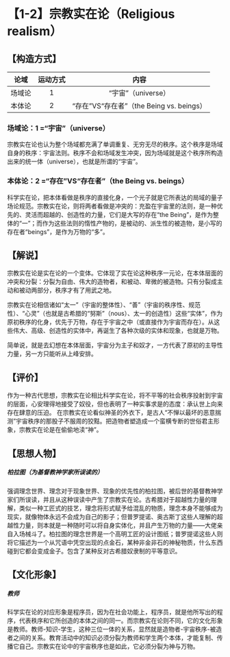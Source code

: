# 【1-2】宗教实在论（Religious realism）
## 【构造方式】
| 论域 | 运动方式           | 内容 |
|:----:|:----------------:|:----:|
| 场域论   |1 |  “宇宙”（universe）  |
| 本体论   | 2|  “存在”VS“存在者”（the Being vs. beings）  |


### 场域论：1 =“宇宙”（universe）
宗教实在论也认为整个场域都充满了单调重复、无穷无尽的秩序。这个秩序是场域自身的秩序：宇宙法则。秩序不会和场域发生冲突，因为场域就是这个秩序所构造出来的统一体（universe），也就是所谓的“宇宙”。
### 本体论：2 =“存在”VS“存在者”（the Being vs. beings）
科学实在论，把本体看做是秩序的直接化身，一个光子就是它所表达的局域的量子场论规范。宗教实在论，则将两者看做是冲突的：充盈在宇宙里的法则，是一种优先的、灵活而超越的、创造性的力量，它们是大写的存在“the Being”，是作为整体的“一”；而作为这些法则的惰性产物的，是被动的、派生性的被造物，是小写的存在者“beings”，是作为万物的“多”。

## 【解说】
宗教实在论是实在论的一个变体。它体现了实在论这种秩序一元论，在本体层面的冲突和分裂：分裂为自由、伟大的造物者，和被动、卑微的被造物。只有分裂成主动和被动两部分，秩序才有了用武之地。

宗教实在论相信诸如“太一”（宇宙的整体性）、“善”（宇宙的秩序性、规范性）、“心灵”（也就是古希腊的“努斯”（nous）、太一的创造性）这些“实体”，作为原初秩序的化身，优先于万物，存在于宇宙之中（或直接作为宇宙而存在）。从这些伟大、高级、创造性的实体中，再诞生了各种次级的实体和现象，也就是万物。

简单说，就是去幻想在本体层面，宇宙分为主子和奴才，一方代表了原初的主导性力量，另一方只能听从上峰安排。
## 【评价】
作为一种古代思想，宗教实在论相比科学实在论，将不平等的社会秩序投射到宇宙的层面，心安理得地接受了奴役，但也表明了一种实事求是的态度：承认世上向来存在肆意的压迫。
在宗教实在论看似神圣的外衣下，是古人“不惮以最坏的恶意揣测”宇宙秩序的那股子不服周的狡黠。把造物者塑造成一个蛮横专断的世俗君主形象，宗教实在论是在偷偷地渎“神”。

## 【思想人物】
##### 柏拉图（为基督教神学家所误读的）
强调理念世界、理念对于现象世界、现象的优先性的柏拉图，被后世的基督教神学家们所误读，并且从这种误读中产生了宗教实在论。古希腊对于超越性力量的理解，类似一种工匠式的技艺，理念将形式赋予给混乱的物质，理念本身不能够成为现实，就像物体永远不会成为自己的影子；但普罗提诺、奥古斯丁这些人理解的超越性力量，则本就是一种随时可以将自身实体化，并且产生万物的力量——大佬亲自入场械斗了。柏拉图的理念世界是一个高明工匠的设计图纸；普罗提诺这些人则将它描述为一个从咒语中凭空出现的点金石，某种非金非石的神秘物质，什么东西碰到它都会变成金子。包含了某种反对古希腊奴隶制的平等意识。
## 【文化形象】
##### 教师
科学实在论的对应形象是程序员，因为在社会功能上，程序员，就是他所写出的程序，代表秩序和它所创造的本体之间的同一。而宗教实在论则不同，它的文化形象是教师。教师-知识-学生，这种三位一体的关系，显然就是造物者-宇宙秩序-被造者之间的关系。教育活动中的知识必须分裂为教师和学生两个本体，才能复制、传播它自己。宗教实在论中的宇宙秩序也是如此，它必须分裂为神与万物。
